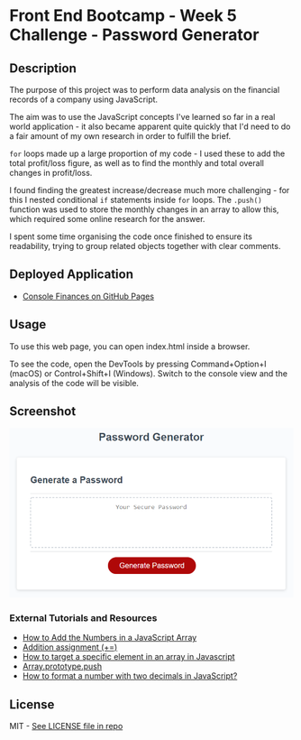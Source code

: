 # Front End Bootcamp - Week 5 Challenge - Password Generator

## Description

The purpose of this project was to perform data analysis on the financial records of a company using JavaScript. 

The aim was to use the JavaScript concepts I've learned so far in a real world application - it also became apparent quite quickly that I'd need to do a fair amount of my own research in order to fulfill the brief.

`for` loops made up a large proportion of my code - I used these to add the total profit/loss figure, as well as to find the monthly and total overall changes in profit/loss.

I found finding the greatest increase/decrease much more challenging - for this I nested conditional `if` statements inside `for` loops. The `.push()` function was used to store the monthly changes in an array to allow this, which required some online research for the answer.

I spent some time organising the code once finished to ensure its readability, trying to group related objects together with clear comments.

## Deployed Application

* [Console Finances on GitHub Pages](https://partialarts.github.io/Console-Finances/)

## Usage

To use this web page, you can open index.html inside a browser.

To see the code, open the DevTools by pressing Command+Option+I (macOS) or Control+Shift+I (Windows). Switch to the console view and the analysis of the code will be visible.

## Screenshot

![The application includes a home page, with the results of the task visible in the browser console.](images/Screenshot.png)

### External Tutorials and Resources

* [How to Add the Numbers in a JavaScript Array](https://www.freecodecamp.org/news/how-to-add-numbers-in-javascript-arrays/)
* [Addition assignment (+=)](https://developer.mozilla.org/en-US/docs/Web/JavaScript/Reference/Operators/Addition_assignment)
* [How to target a specific element in an array in Javascript](https://www.shecodes.io/athena/18637-how-to-target-a-specific-element-in-an-array-in-javascript)
* [Array.prototype.push](https://developer.mozilla.org/en-US/docs/Web/JavaScript/Reference/Global_Objects/Array/push)
* [How to format a number with two decimals in JavaScript?](https://www.tutorialspoint.com/How-to-format-a-number-with-two-decimals-in-JavaScript#:~:text=Syntax&text=number.,be%20formatted%20with%20two%20decimals.)

## License

MIT - [See LICENSE file in repo](https://github.com/partialarts/Console-Finances/blob/main/LICENSE)
